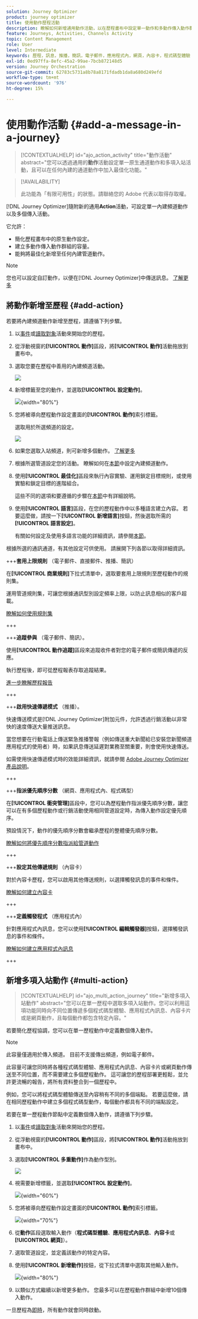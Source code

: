 ```yaml
---
solution: Journey Optimizer
product: journey optimizer
title: 使用動作歷程活動
description: 瞭解如何新增通用動作活動，以在歷程畫布中設定單一動作和多動作傳入動作群組。
feature: Journeys, Activities, Channels Activity
topic: Content Management
role: User
level: Intermediate
keywords: 歷程，訊息，推播，簡訊，電子郵件，應用程式內，網頁，內容卡，程式碼型體驗
exl-id: 0ed97ffa-8efc-45a2-99ae-7bcb872148d5
version: Journey Orchestration
source-git-commit: 62783c5731a8b78a8171fdadb1da8a680d249efd
workflow-type: tm+mt
source-wordcount: '976'
ht-degree: 15%

---
```


# 使用動作活動 {#add-a-message-in-a-journey}

>[!CONTEXTUALHELP]
>id="ajo_action_activity"
>title="動作活動"
>abstract="您可以透過通用的&#x200B;**動作**&#x200B;活動設定單一原生通道動作和多項入站活動，且可以在任何內建的通道動作中加入最佳化功能。"

>[!AVAILABILITY]
>
>此功能為「有限可用性」的狀態。請聯絡您的 Adobe 代表以取得存取權。

[!DNL Journey Optimizer]隨附新的通用&#x200B;**Action**&#x200B;活動，可設定單一內建頻道動作以及多個傳入活動。

它允許：

* 簡化歷程畫布中的原生動作設定。
* 建立多動作傳入動作群組的容量。
* 能夠將最佳化新增至任何內建管道動作。

>[!NOTE]
>
>您也可以設定自訂動作，以便在[!DNL Journey Optimizer]中傳送訊息。 [了解更多](#recommendation)

## 將動作新增至歷程  {#add-action}

若要將內建頻道動作新增至歷程，請遵循下列步驟。

1. 以[事件](general-events.md)或[讀取對象](read-audience.md)活動來開始您的歷程。

1. 從浮動視窗的&#x200B;**[!UICONTROL 動作]**&#x200B;區段，將&#x200B;**[!UICONTROL 動作]**&#x200B;活動拖放到畫布中。

1. 選取您要在歷程中善用的內建頻道活動。

   ![](assets/journey-action-type-cbe.png)

1. 新增標籤至您的動作，並選取&#x200B;**[!UICONTROL 設定動作]**。

   ![](assets/journey-action-configure.png){width="80%"}

1. 您將被導向歷程動作設定畫面的&#x200B;**[!UICONTROL 動作]**&#x200B;索引標籤。

   選取用於所選頻道的設定。

   ![](assets/journey-action-actions-tab.png)

1. 如果您選取入站頻道，則可新增多個動作。 [了解更多](#multi-action)

1. 根據所選管道設定您的活動。 瞭解如何在[本節](journeys-message.md)中設定內建頻道動作。

1. 使用&#x200B;**[!UICONTROL 最佳化]**&#x200B;區段來執行內容實驗、運用鎖定目標規則，或使用實驗和鎖定目標的進階組合。

   這些不同的選項和要遵循的步驟在[本節](../campaigns/campaigns-message-optimization.md)中有詳細說明。

1. 使用&#x200B;**[!UICONTROL 語言]**&#x200B;區段，在您的歷程動作中以多種語言建立內容。 若要這麼做，請按一下&#x200B;**[!UICONTROL 新增語言]**&#x200B;按鈕，然後選取所需的&#x200B;**[!UICONTROL 語言設定]**。

   有關如何設定及使用多語言功能的詳細資訊，請參閱[本節](../content-management/multilingual-gs.md)。

根據所選的通訊通道，有其他設定可供使用。 請展開下列各節以取得詳細資訊。

+++**套用上限規則** （電子郵件、直接郵件、推播、簡訊）

在&#x200B;**[!UICONTROL 商業規則]**&#x200B;下拉式清單中，選取要套用上限規則至歷程動作的規則集。

運用管道規則集，可讓您根據通訊型別設定頻率上限，以防止訊息相似的客戶超載。

[瞭解如何使用規則集](../conflict-prioritization/rule-sets.md)

+++

+++**追蹤參與** （電子郵件、簡訊）。

使用&#x200B;**[!UICONTROL 動作追蹤]**&#x200B;區段來追蹤收件者對您的電子郵件或簡訊傳遞的反應。

執行歷程後，即可從歷程報表存取追蹤結果。

[進一步瞭解歷程報告](../reports/journey-global-report-cja.md)

+++

+++**啟用快速傳遞模式** （推播）。

快速傳送模式是[!DNL Journey Optimizer]附加元件，允許透過行銷活動以非常快的速度傳送大量推送訊息。

當您想要在行動電話上傳送緊急推播警報（例如傳送重大新聞給已安裝您新聞頻道應用程式的使用者）時，如果訊息傳送延遲對業務至關重要，則會使用快速傳送。

如需使用快速傳遞模式時的效能詳細資訊，就請參閱 [Adobe Journey Optimizer 產品說明](https://helpx.adobe.com/tw/legal/product-descriptions/adobe-journey-optimizer.html)。

+++

+++**指派優先順序分數** （網頁、應用程式內、程式碼型）

在&#x200B;**[!UICONTROL 衝突管理]**&#x200B;區段中，您可以為歷程動作指派優先順序分數，讓您可以在有多個歷程動作或行銷活動使用相同管道設定時，為傳入動作設定優先順序。

預設情況下，動作的優先順序分數會繼承歷程的整體優先順序分數。

[瞭解如何將優先順序分數指派給管道動作](../conflict-prioritization/priority-scores.md#priority-action)

+++

+++**設定其他傳遞規則** （內容卡）

對於內容卡歷程，您可以啟用其他傳送規則，以選擇觸發訊息的事件和條件。

[瞭解如何建立內容卡](../content-card/create-content-card.md)

+++

+++**定義觸發程式** （應用程式內）

針對應用程式內訊息，您可以使用&#x200B;**[!UICONTROL 編輯觸發器]**&#x200B;按鈕，選擇觸發訊息的事件和條件。

[瞭解如何建立應用程式內訊息](../in-app/create-in-app.md)

+++

## 新增多項入站動作 {#multi-action}

>[!CONTEXTUALHELP]
>id="ajo_multi_action_journey"
>title="新增多項入站動作"
>abstract="您可以在單一歷程中選取多項入站動作。您可以利用這項功能同時向不同位置傳遞多個程式碼型體驗、應用程式內訊息、內容卡片或是網頁動作，且每個動作都包含特定內容。"

若要簡化歷程協調，您可以在單一歷程動作中定義數個傳入動作。

>[!NOTE]
>
>此容量僅適用於傳入頻道。 目前不支援傳出頻道，例如電子郵件。

此容量可讓您同時將各種程式碼型體驗、應用程式內訊息、內容卡片或網頁動作傳送至不同位置，而不需要建立多個歷程動作。 這可讓您的歷程部署更輕鬆，並允許更流暢的報告，將所有資料整合到一個歷程中。

例如，您可以將程式碼型體驗傳送至內容稍有不同的多個端點。 若要這麼做，請在相同歷程動作中建立多個程式碼型動作，每個動作都具有不同的端點設定。

若要在單一歷程動作節點中定義數個傳入動作，請遵循下列步驟。

1. 以[事件](general-events.md)或[讀取對象](read-audience.md)活動來開始您的歷程。

1. 從浮動視窗的&#x200B;**[!UICONTROL 動作]**&#x200B;區段，將&#x200B;**[!UICONTROL 動作]**&#x200B;活動拖放到畫布中。

1. 選取&#x200B;**[!UICONTROL 多重動作]**&#x200B;作為動作型別。

   ![](assets/journey-multi-action.png)

1. 視需要新增標籤，並選取&#x200B;**[!UICONTROL 設定動作]**。

   ![](assets/journey-multi-action-configure.png){width="60%"}

1. 您將被導向歷程動作設定畫面的&#x200B;**[!UICONTROL 動作]**&#x200B;索引標籤。

   ![](assets/journey-multi-action-configuration.png){width="70%"}

1. 從&#x200B;**動作**&#x200B;區段選取輸入動作（**程式碼型體驗**、**應用程式內訊息**、**內容卡**&#x200B;或&#x200B;**[!UICONTROL 網頁]**）。

1. 選取管道設定，並定義該動作的特定內容。

1. 使用&#x200B;**[!UICONTROL 新增動作]**&#x200B;按鈕，從下拉式清單中選取其他輸入動作。

   ![](assets/journey-multi-action-add.png){width="80%"}

1. 以類似方式繼續以新增更多動作。 您最多可以在歷程動作群組中新增10個傳入動作。

一旦歷程為[即時](publishing-the-journey.md)，所有動作就會同時啟動。
<!--
## Next steps {#next}

Once your action is configured, you can design its content. [Learn more]-->
